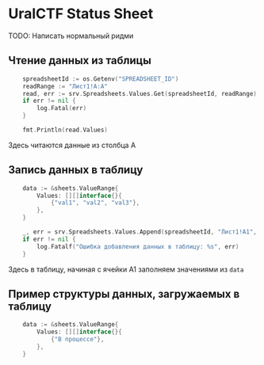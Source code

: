 # UralCTF Status Sheet
TODO: Написать нормальный ридми

## Чтение данных из таблицы
```go
	spreadsheetId := os.Getenv("SPREADSHEET_ID")
	readRange := "Лист1!A:A"
	read, err := srv.Spreadsheets.Values.Get(spreadsheetId, readRange).Do()
	if err != nil {
		log.Fatal(err)
	}

	fmt.Println(read.Values)
```
Здесь читаются данные из столбца A

## Запись данных в таблицу
```go
	data := &sheets.ValueRange{
		Values: [][]interface{}{
			{"val1", "val2", "val3"},
		},
	}

	_, err = srv.Spreadsheets.Values.Append(spreadsheetId, "Лист1!A1", data).ValueInputOption("RAW").Do()
	if err != nil {
		log.Fatalf("Ошибка добавления данных в таблицу: %s", err)
	}
```
Здесь в таблицу, начиная с ячейки A1 заполняем значениями из `data`

## Пример структуры данных, загружаемых в таблицу
```go
	data := &sheets.ValueRange{
		Values: [][]interface{}{
			{"В процессе"},
		},
	}
```